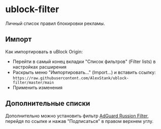 # ublock-filter

Личный список правил блокировки рекламы.

Импорт
---
Как импортировать в uBlock Origin:
- Перейти в самый конец вкладки "Список фильтров" (Filter lists) в настройках расширения
- Раскрыть меню "Импортировать..." (Import...) и вставить ссылку:
```` https://raw.githubusercontent.com/AlexStank/ublock-filter/master/main ````
- Применить изменения

Дополнительные списки
---
Дополнительно можно установить фильтр [AdGuard Russion Filter](https://subscribe.adblockplus.org/?location=https://filters.adtidy.org/extension/ublock/filters/1.txt&title=Adguard%20Russian%20Filter), перейдя по ссылке и нажав "Подписаться" в правом верхнем углу.
